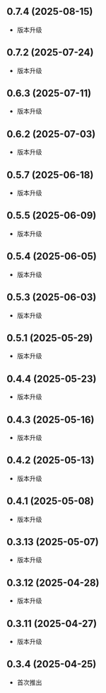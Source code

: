 ## 0.7.4 (2025-08-15)
- 版本升级
## 0.7.2 (2025-07-24)
- 版本升级
## 0.6.3 (2025-07-11)
- 版本升级
## 0.6.2 (2025-07-03)
- 版本升级
## 0.5.7 (2025-06-18)
- 版本升级
## 0.5.5 (2025-06-09)
- 版本升级
## 0.5.4 (2025-06-05)
- 版本升级
## 0.5.3 (2025-06-03)
- 版本升级
## 0.5.1 (2025-05-29)
- 版本升级
## 0.4.4 (2025-05-23)
- 版本升级
## 0.4.3 (2025-05-16)
- 版本升级
## 0.4.2 (2025-05-13)
- 版本升级
## 0.4.1 (2025-05-08)
- 版本升级
## 0.3.13 (2025-05-07)
- 版本升级
## 0.3.12 (2025-04-28)
- 版本升级
## 0.3.11 (2025-04-27)
- 版本升级
## 0.3.4 (2025-04-25)
- 首次推出